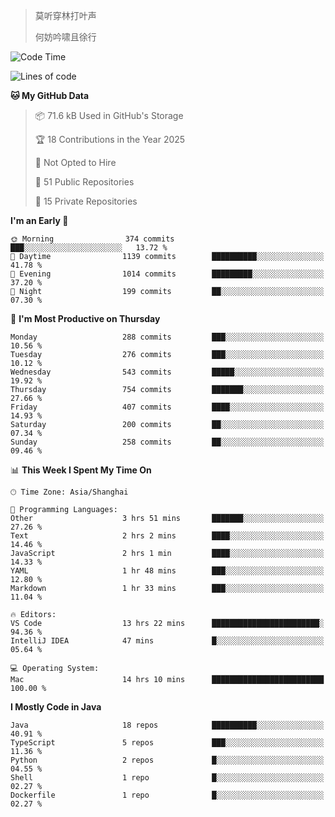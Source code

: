 > 莫听穿林打叶声
> 
> 何妨吟啸且徐行

<!-- ![Github Stats](https://github-readme-stats.vercel.app/api?username=catch6&count_private=true&show_icons=true&theme=gruvbox) -->

<!-- ![Top Langs](https://github-readme-stats.vercel.app/api/top-langs/?username=catch6&layout=compact) -->

<!--START_SECTION:waka-->
![Code Time](http://img.shields.io/badge/Code%20Time-2%2C074%20hrs%2032%20mins-blue)

![Lines of code](https://img.shields.io/badge/From%20Hello%20World%20I%27ve%20Written-9.4%20million%20lines%20of%20code-blue)

**🐱 My GitHub Data** 

> 📦 71.6 kB Used in GitHub's Storage 
 > 
> 🏆 18 Contributions in the Year 2025
 > 
> 🚫 Not Opted to Hire
 > 
> 📜 51 Public Repositories 
 > 
> 🔑 15 Private Repositories 
 > 
**I'm an Early 🐤** 

```text
🌞 Morning                374 commits         ███░░░░░░░░░░░░░░░░░░░░░░   13.72 % 
🌆 Daytime                1139 commits        ██████████░░░░░░░░░░░░░░░   41.78 % 
🌃 Evening                1014 commits        █████████░░░░░░░░░░░░░░░░   37.20 % 
🌙 Night                  199 commits         ██░░░░░░░░░░░░░░░░░░░░░░░   07.30 % 
```
📅 **I'm Most Productive on Thursday** 

```text
Monday                   288 commits         ███░░░░░░░░░░░░░░░░░░░░░░   10.56 % 
Tuesday                  276 commits         ███░░░░░░░░░░░░░░░░░░░░░░   10.12 % 
Wednesday                543 commits         █████░░░░░░░░░░░░░░░░░░░░   19.92 % 
Thursday                 754 commits         ███████░░░░░░░░░░░░░░░░░░   27.66 % 
Friday                   407 commits         ████░░░░░░░░░░░░░░░░░░░░░   14.93 % 
Saturday                 200 commits         ██░░░░░░░░░░░░░░░░░░░░░░░   07.34 % 
Sunday                   258 commits         ██░░░░░░░░░░░░░░░░░░░░░░░   09.46 % 
```


📊 **This Week I Spent My Time On** 

```text
🕑︎ Time Zone: Asia/Shanghai

💬 Programming Languages: 
Other                    3 hrs 51 mins       ███████░░░░░░░░░░░░░░░░░░   27.26 % 
Text                     2 hrs 2 mins        ████░░░░░░░░░░░░░░░░░░░░░   14.46 % 
JavaScript               2 hrs 1 min         ████░░░░░░░░░░░░░░░░░░░░░   14.33 % 
YAML                     1 hr 48 mins        ███░░░░░░░░░░░░░░░░░░░░░░   12.80 % 
Markdown                 1 hr 33 mins        ███░░░░░░░░░░░░░░░░░░░░░░   11.04 % 

🔥 Editors: 
VS Code                  13 hrs 22 mins      ████████████████████████░   94.36 % 
IntelliJ IDEA            47 mins             █░░░░░░░░░░░░░░░░░░░░░░░░   05.64 % 

💻 Operating System: 
Mac                      14 hrs 10 mins      █████████████████████████   100.00 % 
```

**I Mostly Code in Java** 

```text
Java                     18 repos            ██████████░░░░░░░░░░░░░░░   40.91 % 
TypeScript               5 repos             ███░░░░░░░░░░░░░░░░░░░░░░   11.36 % 
Python                   2 repos             █░░░░░░░░░░░░░░░░░░░░░░░░   04.55 % 
Shell                    1 repo              █░░░░░░░░░░░░░░░░░░░░░░░░   02.27 % 
Dockerfile               1 repo              █░░░░░░░░░░░░░░░░░░░░░░░░   02.27 % 
```




<!--END_SECTION:waka-->
